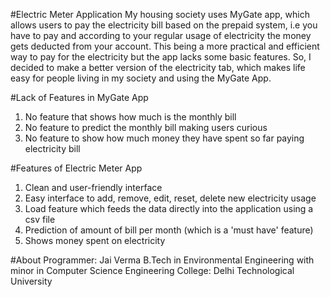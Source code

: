 #Electric Meter Application
My housing society uses MyGate app, which allows users to pay the electricity bill based on the prepaid system, i.e you have to pay and according to your regular usage of electricity the money gets deducted from your account. This being a more practical and efficient way to pay for the electricity but the app lacks some basic features. So, I decided to make a better version of the electricity tab, which makes life easy for people living in my society and using the MyGate App. 

#Lack of Features in MyGate App 
1. No feature that shows how much is the monthly bill
2. No feature to predict the monthly bill making users curious
3. No feature to show how much money they have spent so far paying electricity bill 

#Features of Electric Meter App
1. Clean and user-friendly interface
2. Easy interface to add, remove, edit, reset, delete new electricity usage
3. Load feature which feeds the data directly into the application using a csv file
4. Prediction of amount of bill per month (which is a 'must have' feature) 
5. Shows money spent on electricity 

#About 
Programmer: Jai Verma 
B.Tech in Environmental Engineering with minor in Computer Science Engineering 
College: Delhi Technological University 

